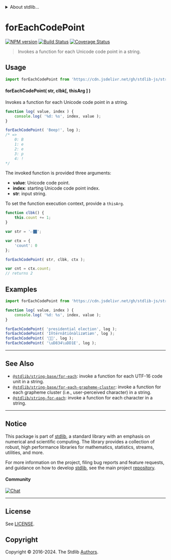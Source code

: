 <!--

@license Apache-2.0

Copyright (c) 2023 The Stdlib Authors.

Licensed under the Apache License, Version 2.0 (the "License");
you may not use this file except in compliance with the License.
You may obtain a copy of the License at

   http://www.apache.org/licenses/LICENSE-2.0

Unless required by applicable law or agreed to in writing, software
distributed under the License is distributed on an "AS IS" BASIS,
WITHOUT WARRANTIES OR CONDITIONS OF ANY KIND, either express or implied.
See the License for the specific language governing permissions and
limitations under the License.

-->


<details>
  <summary>
    About stdlib...
  </summary>
  <p>We believe in a future in which the web is a preferred environment for numerical computation. To help realize this future, we've built stdlib. stdlib is a standard library, with an emphasis on numerical and scientific computation, written in JavaScript (and C) for execution in browsers and in Node.js.</p>
  <p>The library is fully decomposable, being architected in such a way that you can swap out and mix and match APIs and functionality to cater to your exact preferences and use cases.</p>
  <p>When you use stdlib, you can be absolutely certain that you are using the most thorough, rigorous, well-written, studied, documented, tested, measured, and high-quality code out there.</p>
  <p>To join us in bringing numerical computing to the web, get started by checking us out on <a href="https://github.com/stdlib-js/stdlib">GitHub</a>, and please consider <a href="https://opencollective.com/stdlib">financially supporting stdlib</a>. We greatly appreciate your continued support!</p>
</details>

# forEachCodePoint

[![NPM version][npm-image]][npm-url] [![Build Status][test-image]][test-url] [![Coverage Status][coverage-image]][coverage-url] <!-- [![dependencies][dependencies-image]][dependencies-url] -->

> Invokes a function for each Unicode code point in a string.

<!-- Section to include introductory text. Make sure to keep an empty line after the intro `section` element and another before the `/section` close. -->

<section class="intro">

</section>

<!-- /.intro -->

<!-- Package usage documentation. -->



<section class="usage">

## Usage

```javascript
import forEachCodePoint from 'https://cdn.jsdelivr.net/gh/stdlib-js/string-base-for-each-code-point@v0.2.2-deno/mod.js';
```

#### forEachCodePoint( str, clbk\[, thisArg ] )

Invokes a function for each Unicode code point in a string.

```javascript
function log( value, index ) {
    console.log( '%d: %s', index, value );
}

forEachCodePoint( 'Beep!', log );
/* =>
    0: B
    1: e
    2: e
    3: p
    4: !
*/
```

The invoked function is provided three arguments:

-   **value**: Unicode code point.
-   **index**: starting Unicode code point index.
-   **str**: input string.

To set the function execution context, provide a `thisArg`.

```javascript
function clbk() {
    this.count += 1;
}

var str = '👉🏿';

var ctx = {
    'count': 0
};

forEachCodePoint( str, clbk, ctx );

var cnt = ctx.count;
// returns 2
```

</section>

<!-- /.usage -->

<!-- Package usage notes. Make sure to keep an empty line after the `section` element and another before the `/section` close. -->

<section class="notes">

</section>

<!-- /.notes -->

<!-- Package usage examples. -->

<section class="examples">

## Examples

<!-- eslint no-undef: "error" -->

```javascript
import forEachCodePoint from 'https://cdn.jsdelivr.net/gh/stdlib-js/string-base-for-each-code-point@v0.2.2-deno/mod.js';

function log( value, index ) {
    console.log( '%d: %s', index, value );
}

forEachCodePoint( 'presidential election', log );
forEachCodePoint( 'Iñtërnâtiônàlizætiøn', log );
forEachCodePoint( '🌷🍕', log );
forEachCodePoint( '\uD834\uDD1E', log );
```

</section>

<!-- /.examples -->

<!-- Section to include cited references. If references are included, add a horizontal rule *before* the section. Make sure to keep an empty line after the `section` element and another before the `/section` close. -->

<section class="references">

</section>

<!-- /.references -->

<!-- Section for related `stdlib` packages. Do not manually edit this section, as it is automatically populated. -->

<section class="related">

* * *

## See Also

-   <span class="package-name">[`@stdlib/string-base/for-each`][@stdlib/string/base/for-each]</span><span class="delimiter">: </span><span class="description">invoke a function for each UTF-16 code unit in a string.</span>
-   <span class="package-name">[`@stdlib/string-base/for-each-grapheme-cluster`][@stdlib/string/base/for-each-grapheme-cluster]</span><span class="delimiter">: </span><span class="description">invoke a function for each grapheme cluster (i.e., user-perceived character) in a string.</span>
-   <span class="package-name">[`@stdlib/string-for-each`][@stdlib/string/for-each]</span><span class="delimiter">: </span><span class="description">invoke a function for each character in a string.</span>

</section>

<!-- /.related -->

<!-- Section for all links. Make sure to keep an empty line after the `section` element and another before the `/section` close. -->


<section class="main-repo" >

* * *

## Notice

This package is part of [stdlib][stdlib], a standard library with an emphasis on numerical and scientific computing. The library provides a collection of robust, high performance libraries for mathematics, statistics, streams, utilities, and more.

For more information on the project, filing bug reports and feature requests, and guidance on how to develop [stdlib][stdlib], see the main project [repository][stdlib].

#### Community

[![Chat][chat-image]][chat-url]

---

## License

See [LICENSE][stdlib-license].


## Copyright

Copyright &copy; 2016-2024. The Stdlib [Authors][stdlib-authors].

</section>

<!-- /.stdlib -->

<!-- Section for all links. Make sure to keep an empty line after the `section` element and another before the `/section` close. -->

<section class="links">

[npm-image]: http://img.shields.io/npm/v/@stdlib/string-base-for-each-code-point.svg
[npm-url]: https://npmjs.org/package/@stdlib/string-base-for-each-code-point

[test-image]: https://github.com/stdlib-js/string-base-for-each-code-point/actions/workflows/test.yml/badge.svg?branch=v0.2.2
[test-url]: https://github.com/stdlib-js/string-base-for-each-code-point/actions/workflows/test.yml?query=branch:v0.2.2

[coverage-image]: https://img.shields.io/codecov/c/github/stdlib-js/string-base-for-each-code-point/main.svg
[coverage-url]: https://codecov.io/github/stdlib-js/string-base-for-each-code-point?branch=main

<!--

[dependencies-image]: https://img.shields.io/david/stdlib-js/string-base-for-each-code-point.svg
[dependencies-url]: https://david-dm.org/stdlib-js/string-base-for-each-code-point/main

-->

[chat-image]: https://img.shields.io/gitter/room/stdlib-js/stdlib.svg
[chat-url]: https://app.gitter.im/#/room/#stdlib-js_stdlib:gitter.im

[stdlib]: https://github.com/stdlib-js/stdlib

[stdlib-authors]: https://github.com/stdlib-js/stdlib/graphs/contributors

[umd]: https://github.com/umdjs/umd
[es-module]: https://developer.mozilla.org/en-US/docs/Web/JavaScript/Guide/Modules

[deno-url]: https://github.com/stdlib-js/string-base-for-each-code-point/tree/deno
[deno-readme]: https://github.com/stdlib-js/string-base-for-each-code-point/blob/deno/README.md
[umd-url]: https://github.com/stdlib-js/string-base-for-each-code-point/tree/umd
[umd-readme]: https://github.com/stdlib-js/string-base-for-each-code-point/blob/umd/README.md
[esm-url]: https://github.com/stdlib-js/string-base-for-each-code-point/tree/esm
[esm-readme]: https://github.com/stdlib-js/string-base-for-each-code-point/blob/esm/README.md
[branches-url]: https://github.com/stdlib-js/string-base-for-each-code-point/blob/main/branches.md

[stdlib-license]: https://raw.githubusercontent.com/stdlib-js/string-base-for-each-code-point/main/LICENSE

<!-- <related-links> -->

[@stdlib/string/base/for-each]: https://github.com/stdlib-js/string-base-for-each/tree/deno

[@stdlib/string/base/for-each-grapheme-cluster]: https://github.com/stdlib-js/string-base-for-each-grapheme-cluster/tree/deno

[@stdlib/string/for-each]: https://github.com/stdlib-js/string-for-each/tree/deno

<!-- </related-links> -->

</section>

<!-- /.links -->
